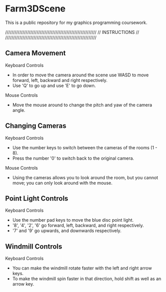 # Farm3DScene
This is a public repository for my graphics programming coursework.

//////////////////////////////////////////////////////////
//					INSTRUCTIONS						//
//////////////////////////////////////////////////////////

Camera Movement
---------------

Keyboard Controls

- In order to move the camera around the scene use WASD to move forward, left, backward and right respectively.
- Use 'Q' to go up and use 'E' to go down.

Mouse Controls

- Move the mouse around to change the pitch and yaw of the camera angle.

Changing Cameras
----------------

Keyboard Controls

- Use the number keys to switch between the cameras of the rooms (1 - 8).
- Press the number '0' to switch back to the original camera.

Mouse Controls

- Using the cameras allows you to look around the room, but you cannot move; you can only look around with the mouse.

Point Light Controls
--------------------

Keyboard Controls

- Use the number pad keys to move the blue disc point light.
- '8', '4', '2', '6' go forward, left, backward, and right respectively.
- '7' and '9' go upwards, and downwards respectively.

Windmill Controls
-----------------

Keyboard Controls

- You can make the windmill rotate faster with the left and right arrow keys.
- To make the windmill spin faster in that direction, hold shift as well as an arrow key.